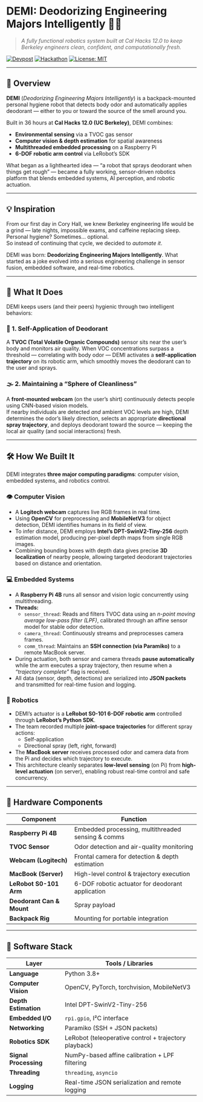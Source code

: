 # DEMI: Deodorizing Engineering Majors Intelligently 🧴🤖

> *A fully functional robotics system built at Cal Hacks 12.0 to keep Berkeley engineers clean, confident, and computationally fresh.*

[![Devpost](https://img.shields.io/badge/Devpost-DEMI-blue?logo=devpost)](https://devpost.com/software/demi-deodorizing-engineering-majors-intelligently)
[![Hackathon](https://img.shields.io/badge/Built%20at-Cal%20Hacks%2012.0-%230066cc)](https://calhacks.io)
[![License: MIT](https://img.shields.io/badge/License-MIT-yellow.svg)](LICENSE)

---

## 🧠 Overview

**DEMI** (*Deodorizing Engineering Majors Intelligently*) is a backpack-mounted personal hygiene robot that detects body odor and automatically applies deodorant — either to you or toward the source of the smell around you.

Built in 36 hours at **Cal Hacks 12.0 (UC Berkeley)**, DEMI combines:
- **Environmental sensing** via a TVOC gas sensor  
- **Computer vision & depth estimation** for spatial awareness  
- **Multithreaded embedded processing** on a Raspberry Pi  
- **6-DOF robotic arm control** via LeRobot’s SDK  

What began as a lighthearted idea — “a robot that sprays deodorant when things get rough” — became a fully working, sensor-driven robotics platform that blends embedded systems, AI perception, and robotic actuation.

---

## 💡 Inspiration

From our first day in Cory Hall, we knew Berkeley engineering life would be a grind — late nights, impossible exams, and caffeine replacing sleep. Personal hygiene? Sometimes… optional.  
So instead of continuing that cycle, we decided to *automate it*.

DEMI was born: **Deodorizing Engineering Majors Intelligently**. What started as a joke evolved into a serious engineering challenge in sensor fusion, embedded software, and real-time robotics.

---

## 🧩 What It Does

DEMI keeps users (and their peers) hygienic through two intelligent behaviors:

### 🫧 1. Self-Application of Deodorant  
A **TVOC (Total Volatile Organic Compounds)** sensor sits near the user’s body and monitors air quality. When VOC concentrations surpass a threshold — correlating with body odor — DEMI activates a **self-application trajectory** on its robotic arm, which smoothly moves the deodorant can to the user and sprays.

### 🌫️ 2. Maintaining a “Sphere of Cleanliness”  
A **front-mounted webcam** (on the user’s shirt) continuously detects people using CNN-based vision models.  
If nearby individuals are detected *and* ambient VOC levels are high, DEMI determines the odor’s likely direction, selects an appropriate **directional spray trajectory**, and deploys deodorant toward the source — keeping the local air quality (and social interactions) fresh.

---

## 🛠️ How We Built It

DEMI integrates **three major computing paradigms**: computer vision, embedded systems, and robotics control.

### 👁️ Computer Vision
- A **Logitech webcam** captures live RGB frames in real time.  
- Using **OpenCV** for preprocessing and **MobileNetV3** for object detection, DEMI identifies humans in its field of view.  
- To infer distance, DEMI employs **Intel’s DPT-SwinV2-Tiny-256** depth estimation model, producing per-pixel depth maps from single RGB images.  
- Combining bounding boxes with depth data gives precise **3D localization** of nearby people, allowing targeted deodorant trajectories based on distance and orientation.

### 💻 Embedded Systems
- A **Raspberry Pi 4B** runs all sensor and vision logic concurrently using multithreading.  
- **Threads:**
  - `sensor_thread`: Reads and filters TVOC data using an *n-point moving average low-pass filter (LPF)*, calibrated through an affine sensor model for stable odor detection.
  - `camera_thread`: Continuously streams and preprocesses camera frames.
  - `comm_thread`: Maintains an **SSH connection (via Paramiko)** to a remote MacBook server.
- During actuation, both sensor and camera threads **pause automatically** while the arm executes a spray trajectory, then resume when a *“trajectory complete”* flag is received.
- All data (sensor, depth, detections) are serialized into **JSON packets** and transmitted for real-time fusion and logging.

### 🤖 Robotics
- DEMI’s actuator is a **LeRobot S0-101 6-DOF robotic arm** controlled through **LeRobot’s Python SDK**.
- The team recorded multiple **joint-space trajectories** for different spray actions:
  - Self-application  
  - Directional spray (left, right, forward)
- The **MacBook server** receives processed odor and camera data from the Pi and decides which trajectory to execute.
- This architecture cleanly separates **low-level sensing** (on Pi) from **high-level actuation** (on server), enabling robust real-time control and safe concurrency.

---

## 🧰 Hardware Components

| Component | Function |
|------------|-----------|
| **Raspberry Pi 4B** | Embedded processing, multithreaded sensing & comms |
| **TVOC Sensor** | Odor detection and air-quality monitoring |
| **Webcam (Logitech)** | Frontal camera for detection & depth estimation |
| **MacBook (Server)** | High-level control & trajectory execution |
| **LeRobot S0-101 Arm** | 6-DOF robotic actuator for deodorant application |
| **Deodorant Can & Mount** | Spray payload |
| **Backpack Rig** | Mounting for portable integration |

---

## 🧱 Software Stack

| Layer | Tools / Libraries |
|--------|------------------|
| **Language** | Python 3.8+ |
| **Computer Vision** | OpenCV, PyTorch, torchvision, MobileNetV3 |
| **Depth Estimation** | Intel DPT-SwinV2-Tiny-256 |
| **Embedded I/O** | `rpi.gpio`, I²C interface |
| **Networking** | Paramiko (SSH + JSON packets) |
| **Robotics SDK** | LeRobot (teleoperative control + trajectory playback) |
| **Signal Processing** | NumPy-based affine calibration + LPF filtering |
| **Threading** | `threading`, `asyncio` |
| **Logging** | Real-time JSON serialization and remote logging |
